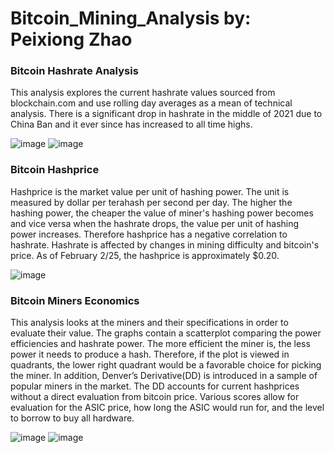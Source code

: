 # Bitcoin_Mining_Analysis by: Peixiong Zhao
### Bitcoin Hashrate Analysis
This analysis explores the current hashrate values sourced from blockchain.com and use rolling day averages as a mean of technical analysis. There is a significant drop in hashrate in the middle of 2021 due to China Ban and it ever since has increased to all time highs.

![image](https://user-images.githubusercontent.com/98336842/155668001-293ec178-73b1-4bdf-8c8f-2bd01467aa4f.png)
![image](https://user-images.githubusercontent.com/98336842/155668013-8a8ab2e3-f7b9-4b36-bcdb-40da8c3c09b0.png)

### Bitcoin Hashprice
Hashprice is the market value per unit of hashing power. The unit is measured by dollar per terahash per second per day. The higher the hashing power, the cheaper the value of miner's hashing power becomes and vice versa when the hashrate drops, the value per unit of hashing power increases. Therefore hashprice has a negative correlation to hashrate. Hashrate is affected by changes in mining difficulty and bitcoin's price. As of February 2/25, the hashprice is approximately $0.20.

![image](https://user-images.githubusercontent.com/98336842/155668043-c3a2860e-dd5c-40f1-8836-55292f64ceaa.png)

### Bitcoin Miners Economics
This analysis looks at the miners and their specifications in order to evaluate their value. The graphs contain a scatterplot comparing the power efficiencies and hashrate power. The more efficient the miner is, the less power it needs to produce a hash. Therefore, if the plot is viewed in quadrants, the lower right quadrant would be a favorable choice for picking the miner. In addition, Denver’s Derivative(DD) is introduced in a sample of popular miners in the market. The DD accounts for current hashprices without a direct evaluation from bitcoin price. Various scores allow for evaluation for the ASIC price, how long the ASIC would run for, and the level to borrow to buy all hardware.

![image](https://user-images.githubusercontent.com/98336842/155668070-19966c60-8e2f-448e-8736-3ecd1edefc51.png)
![image](https://user-images.githubusercontent.com/98336842/155668076-398244f2-737b-44a1-b78a-52d657b62b57.png)
